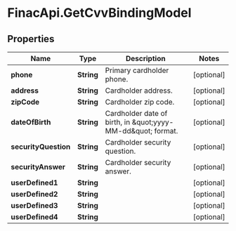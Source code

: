 # FinacApi.GetCvvBindingModel

## Properties
Name | Type | Description | Notes
------------ | ------------- | ------------- | -------------
**phone** | **String** | Primary cardholder phone. | [optional] 
**address** | **String** | Cardholder address. | [optional] 
**zipCode** | **String** | Cardholder zip code. | [optional] 
**dateOfBirth** | **String** | Cardholder date of birth, in \&quot;yyyy-MM-dd\&quot; format. | [optional] 
**securityQuestion** | **String** | Cardholder security question. | [optional] 
**securityAnswer** | **String** | Cardholder security answer. | [optional] 
**userDefined1** | **String** |  | [optional] 
**userDefined2** | **String** |  | [optional] 
**userDefined3** | **String** |  | [optional] 
**userDefined4** | **String** |  | [optional] 
